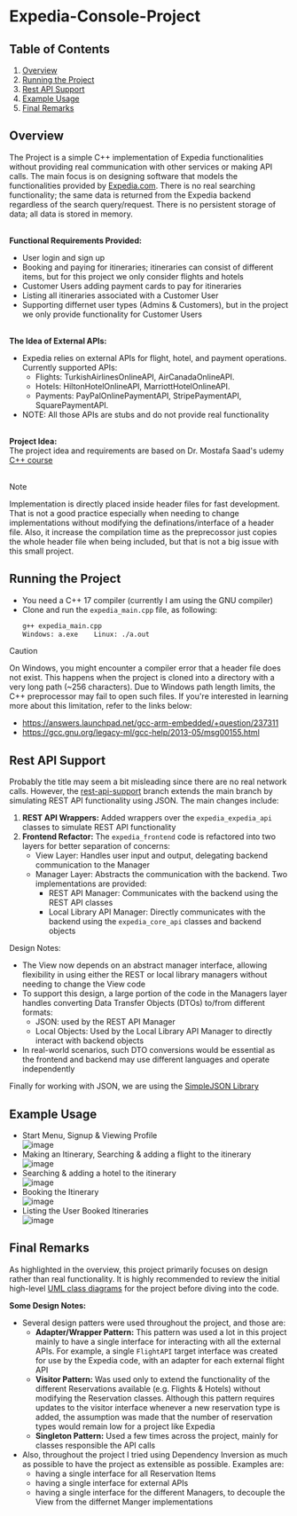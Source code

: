 # Expedia-Console-Project

## Table of Contents
1. [Overview](#overview)
2. [Running the Project](#running-the-project)
3. [Rest API Support](#rest-api-support)
4. [Example Usage](#example-usage)
5. [Final Remarks](#final-remarks)

## Overview
The Project is a simple C++ implementation of Expedia functionalities without providing real communication with other services or making API calls. The main focus is on designing software that models the functionalities provided by [Expedia.com](https://www.expedia.com/). There is no real searching functionality; the same data is returned from the Expedia backend regardless of the search query/request. There is no persistent storage of data; all data is stored in memory.
<br><br>

__Functional Requirements Provided:__
  - User login and sign up
  - Booking and paying for itineraries; itineraries can consist of different items, but for this project we only consider flights and hotels
  - Customer Users adding payment cards to pay for itineraries
  - Listing all itineraries associated with a Customer User
  - Supporting differnet user types (Admins & Customers), but in the project we only provide functionality for Customer Users
<br><br>

__The Idea of External APIs:__
  - Expedia relies on external APIs for flight, hotel, and payment operations. Currently supported APIs:
      - Flights: TurkishAirlinesOnlineAPI, AirCanadaOnlineAPI.
      - Hotels: HiltonHotelOnlineAPI, MarriottHotelOnlineAPI.
      - Payments: PayPalOnlinePaymentAPI, StripePaymentAPI, SquarePaymentAPI.
  - NOTE: All those APIs are stubs and do not provide real functionality
<br><br>

__Project Idea:__<br>
The project idea and requirements are based on Dr. Mostafa Saad's udemy [C++ course](https://www.udemy.com/course/cpp-4skills/?couponCode=ST12MT122624)
<br><br>

> [!NOTE]
> Implementation is directly placed inside header files for fast development. That is not a good practice especially when needing to change implementations without modifying the definations/interface of a header file. Also, it increase the compilation time as the preprecossor just copies the whole header file when being included, but that is not a big issue with this small project.

## Running the Project
- You need a C++ 17 compiler (currently I am using the GNU compiler)
- Clone and run the ``expedia_main.cpp`` file, as following:
  ```bash
  g++ expedia_main.cpp
  Windows: a.exe    Linux: ./a.out
  ```
> [!CAUTION]
> On Windows, you might encounter a compiler error that a header file does not exist. This happens when the project is cloned into a directory with a very long path (~256 characters). Due to Windows path length limits, the C++ preprocessor may fail to open such files. If you're interested in learning more about this limitation, refer to the links below:
> - https://answers.launchpad.net/gcc-arm-embedded/+question/237311
> - https://gcc.gnu.org/legacy-ml/gcc-help/2013-05/msg00155.html

## Rest API Support
Probably the title may seem a bit misleading since there are no real network calls. However, the [rest-api-support](https://github.com/youssef-gerges-ramzy-mokhtar/Expedia-Console-Project/tree/rest-api-support) branch extends the main branch by simulating REST API functionality using JSON. The main changes include:
  1. __REST API Wrappers:__ Added wrappers over the ```expedia_expedia_api``` classes to simulate REST API functionality
  2. __Frontend Refactor:__ The ```expedia_frontend``` code is refactored into two layers for better separation of concerns:
      - View Layer: Handles user input and output, delegating backend communication to the Manager
      - Manager Layer: Abstracts the communication with the backend. Two implementations are provided:
          - REST API Manager: Communicates with the backend using the REST API classes
          - Local Library API Manager: Directly communicates with the backend using the ```expedia_core_api``` classes and backend objects

Design Notes:
  - The View now depends on an abstract manager interface, allowing flexibility in using either the REST or local library managers without needing to change the View code
  - To support this design, a large portion of the code in the Managers layer handles converting Data Transfer Objects (DTOs) to/from different formats:
      - JSON: used by the REST API Manager
      - Local Objects: Used by the Local Library API Manager to directly interact with backend objects
  - In real-world scenarios, such DTO conversions would be essential as the frontend and backend may use different languages and operate independently

Finally for working with JSON, we are using the [SimpleJSON Library](https://github.com/nbsdx/SimpleJSON)

## Example Usage
- Start Menu, Signup & Viewing Profile <br>
  ![image](https://github.com/user-attachments/assets/ffad74a9-21b8-42fc-bbac-d0fa115ec104)
- Making an Itinerary, Searching & adding a flight to the itinerary <br>
  ![image](https://github.com/user-attachments/assets/f3bdd8d6-dad6-4b3a-98e0-ef9eee1ac3c2)
- Searching & adding a hotel to the itinerary <br>
  ![image](https://github.com/user-attachments/assets/ed39f0f4-306b-4589-9366-0b58c278275c)
- Booking the Itinerary <br>
  ![image](https://github.com/user-attachments/assets/bcde348c-d976-4f2c-8c1e-938030272f90)
- Listing the User Booked Itineraries <br>
  ![image](https://github.com/user-attachments/assets/353f6da2-39bc-41e2-bd5f-88b4429a5264)

## Final Remarks
As highlighted in the overview, this project primarily focuses on design rather than real functionality. It is highly recommended to review the initial high-level [UML class diagrams](https://github.com/youssef-gerges-ramzy-mokhtar/Expedia-Console-Project/tree/main/design) for the project before diving into the code.

__Some Design Notes:__
  - Several design patters were used throughout the project, and those are:
      - __Adapter/Wrapper Pattern:__ This pattern was used a lot in this project mainly to have a single interface for interacting with all the external APIs. For example, a single ```FlightAPI``` target interface was created for use by the Expedia code, with an adapter for each external flight API
      - __Visitor Pattern:__ Was used only to extend the functionality of the different Reservations available (e.g. Flights & Hotels) without modifying the Reservation classes. Although this pattern requires updates to the visitor interface whenever a new reservation type is added, the assumption was made that the number of reservation types would remain low for a project like Expedia
      - __Singleton Pattern:__ Used a few times across the project, mainly for classes responsible the API calls
  - Also, throughout the project I tried using Dependency Inversion as much as possible to have the project as extensible as possible. Examples are:
      - having a single interface for all Reservation Items
      - having a single interface for external APIs
      - having a single interface for the different Managers, to decouple the View from the differnet Manger implementations
